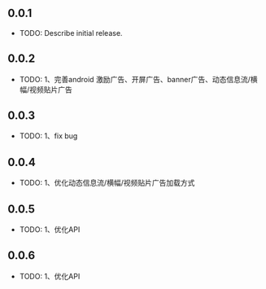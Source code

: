 ## 0.0.1

* TODO: Describe initial release.

## 0.0.2

* TODO: 1、完善android 激励广告、开屏广告、banner广告、动态信息流/横幅/视频贴片广告

## 0.0.3

* TODO: 1、fix bug

## 0.0.4

* TODO: 1、优化动态信息流/横幅/视频贴片广告加载方式

## 0.0.5

* TODO: 1、优化API

## 0.0.6

* TODO: 1、优化API